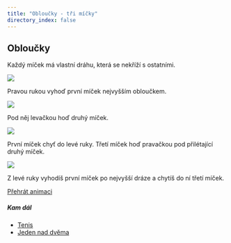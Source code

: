 ```yaml
---
title: "Obloučky - tři míčky"
directory_index: false
---
```


## Obloučky


Každý míček má vlastní dráhu, která se nekříží s ostatními.

![](img/o/obloukya.png)

Pravou rukou vyhoď první míček nejvyšším obloučkem.

![](img/o/obloukyb.png)

Pod něj levačkou hoď druhý míček.

![](img/o/obloukyc.png)

První míček chyť do levé ruky. Třetí míček hoď pravačkou pod přilétající druhý míček.

![](img/o/obloukyd.png)

Z levé ruky vyhodíš první míček po nejvyšší dráze a chytíš do ní třetí míček.

[Přehrát animaci](/animace/arches.html "Animace")


##### Kam dál

- [Tenis](/micky/3/tenis.html "Tenis je kombinace kaskády s reverzní kaskádou")
- [Jeden nad dvěma](/micky/3/1nad2.html "Kombinace sloupů s tenisem")
